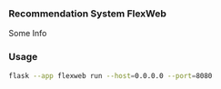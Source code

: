 ### Recommendation System FlexWeb

Some Info

### Usage
```sh
flask --app flexweb run --host=0.0.0.0 --port=8080
```
